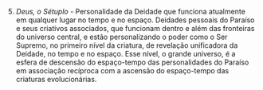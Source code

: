 5. *Deus, o Sétuplo* - Personalidade da Deidade que funciona atualmente em qualquer lugar no tempo e no espaço. Deidades pessoais do Paraíso e seus criativos associados, que funcionam dentro e além das fronteiras do universo central, e estão personalizando o poder como o Ser Supremo, no primeiro nível da criatura, de revelação unificadora da Deidade, no tempo e no espaço. Esse nível, o grande universo, é a esfera de descensão do espaço-tempo das personalidades do Paraíso em associação recíproca com a ascensão do espaço-tempo das criaturas evolucionárias.